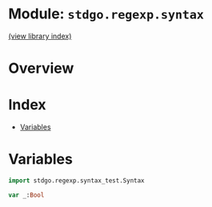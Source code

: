 # Module: `stdgo.regexp.syntax`

[(view library index)](../../stdgo.md)


# Overview


 


# Index


- [Variables](<#variables>)

# Variables


```haxe
import stdgo.regexp.syntax_test.Syntax
```


```haxe
var _:Bool
```


